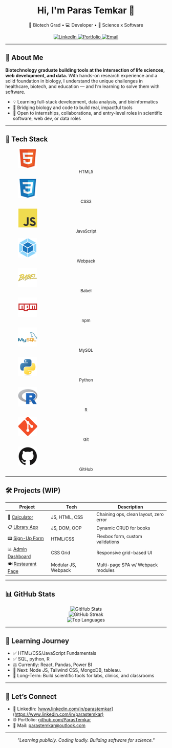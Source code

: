 <h1 align="center">Hi, I'm Paras Temkar 👋</h1>
<p align="center">
🧬 Biotech Grad • 💻 Developer • 🔬 Science x Software
</p>

<p align="center">
  <a href="https://www.linkedin.com/in/parastemkar">
    <img alt="LinkedIn" src="https://img.shields.io/badge/LinkedIn-blue?style=for-the-badge&logo=linkedin&logoColor=white">
  </a>
  <a href="https://github.com/ParasTemkar">
    <img alt="Portfolio" src="https://img.shields.io/badge/Portfolio-000?style=for-the-badge&logo=githubpages&logoColor=white">
  </a>
  <a href="mailto:parastemkar@outlook.com">
    <img alt="Email" src="https://img.shields.io/badge/Email-D14836?style=for-the-badge&logo=gmail&logoColor=white">
  </a>
</p>

---

## 🚀 About Me

**Biotechnology graduate building tools at the intersection of life sciences, web development, and data.**
With hands-on research experience and a solid foundation in biology, I understand the unique challenges in healthcare, biotech, and education — and I’m learning to solve them with software.

* 💡 Learning full-stack development, data analysis, and bioinformatics
* 🧠 Bridging biology and code to build real, impactful tools
* 🤝 Open to internships, collaborations, and entry-level roles in scientific software, web dev, or data roles

---

## 🔧 Tech Stack

<div align="lft">
  <figure style="margin-bottom: 0;">
    <img src="https://raw.githubusercontent.com/devicons/devicon/master/icons/html5/html5-original.svg" alt="HTML5" width="60" height="60" />
    <figcaption style="text-align: center; font-size: small;">HTML5</figcaption>
  </figure>
  <figure style="margin-bottom: 0;">
    <img src="https://raw.githubusercontent.com/devicons/devicon/master/icons/css3/css3-original.svg" alt="CSS3" width="60" height="60" />
    <figcaption style="text-align: center; font-size: small;">CSS3</figcaption>
  </figure>
  <figure style="margin-bottom: 0;">
    <img src="https://raw.githubusercontent.com/devicons/devicon/master/icons/javascript/javascript-original.svg" alt="JavaScript" width="60" height="60" />
    <figcaption style="text-align: center; font-size: small;">JavaScript</figcaption>
  </figure>
  <figure style="margin-bottom: 0;">
    <img src="https://raw.githubusercontent.com/devicons/devicon/master/icons/webpack/webpack-original.svg" alt="Webpack" width="60" height="60" />
    <figcaption style="text-align: center; font-size: small;">Webpack</figcaption>
  </figure>
  <figure style="margin-bottom: 0;">
    <img src="https://raw.githubusercontent.com/devicons/devicon/master/icons/babel/babel-original.svg" alt="Babel" width="60" height="60" />
    <figcaption style="text-align: center; font-size: small;">Babel</figcaption>
  </figure>
  <figure style="margin-bottom: 0;">
    <img src="https://raw.githubusercontent.com/devicons/devicon/master/icons/npm/npm-original-wordmark.svg" alt="npm" width="60" height="60" />
    <figcaption style="text-align: center; font-size: small;">npm</figcaption>
  </figure>
  <figure style="margin-bottom: 0;">
    <img src="https://raw.githubusercontent.com/devicons/devicon/master/icons/mysql/mysql-original-wordmark.svg" alt="mysql" width="60" height="60" />
    <figcaption style="text-align: center; font-size: small;">MySQL</figcaption>
  </figure>
  <figure style="margin-bottom: 0;">
    <img src="https://raw.githubusercontent.com/devicons/devicon/master/icons/python/python-original.svg" alt="Python" width="60" height="60" />
    <figcaption style="text-align: center; font-size: small;">Python</figcaption>
  </figure>
  <figure style="margin-bottom: 0;">
    <img src="https://raw.githubusercontent.com/devicons/devicon/master/icons/r/r-original.svg" alt="R" width="60" height="60" />
    <figcaption style="text-align: center; font-size: small;">R</figcaption>
  </figure>
  <figure style="margin-bottom: 0;">
    <img src="https://raw.githubusercontent.com/devicons/devicon/master/icons/git/git-original.svg" alt="Git" width="60" height="60" />
    <figcaption style="text-align: center; font-size: small;">Git</figcaption>
  </figure>
  <figure style="margin-bottom: 0;">
  <img src="https://raw.githubusercontent.com/devicons/devicon/master/icons/github/github-original.svg"
       alt="GitHub"
       width="60"
       height="60"
       style="filter: drop-shadow(0 0 0 #ffffff);">
  <figcaption style="text-align: center; font-size: small;">GitHub</figcaption>
</figure>
</div>

---

## 🛠️ Projects (WIP)

| Project                                                        | Tech                | Description                            |
| -------------------------------------------------------------- | ------------------- | -------------------------------------- |
| 🔢 [Calculator](https://yourgithub.github.io/calculator)       | JS, HTML, CSS       | Chaining ops, clean layout, zero error |
| 📋 [Library App](https://yourgithub.github.io/library)         | JS, DOM, OOP        | Dynamic CRUD for books                 |
| 📟 [Sign-Up Form](https://yourgithub.github.io/signup-form)    | HTML/CSS            | Flexbox form, custom validations       |
| 📊 [Admin Dashboard](https://yourgithub.github.io/dashboard)   | CSS Grid            | Responsive grid-based UI               |
| 🍽️ [Restaurant Page](https://yourgithub.github.io/restaurant) | Modular JS, Webpack | Multi-page SPA w/ Webpack modules      |

---

## 📊 GitHub Stats

<p align="center">
  <img src="https://github-readme-stats.vercel.app/api?username=ParasTemkar&show_icons=true&theme=radical" alt="GitHub Stats" />
  <br />
  <img src="https://github-readme-streak-stats.herokuapp.com?user=ParasTemkar&theme=radical" alt="GitHub Streak" />
  <br />
  <img src="https://github-readme-stats.vercel.app/api/top-langs/?username=ParasTemkar&layout=compact&theme=radical" alt="Top Languages" />
</p>

---

## 🧠 Learning Journey

* ✅ HTML/CSS/JavaScript Fundamentals
* ✅ SQL, python, R
* ⚖️ Currently: React, Pandas, Power BI
* 🔢 Next: Node JS, Tailwind CSS, MongoDB, tableau.
* 🌟 Long-Term: Build scientific tools for labs, clinics, and classrooms

---

## 🤝 Let’s Connect

* 💼 LinkedIn: [www.linkedin.com/in/parastemkar](https://www.linkedin.com/in/parastemkar)
* 🌐 Portfolio: [github.com/ParasTemkar](https://github.com/ParasTemkar)
* 📨 Mail: parastemkar@outlook.com

---

<p align="center">
  <i>"Learning publicly. Coding loudly. Building software for science."</i>
</p>
